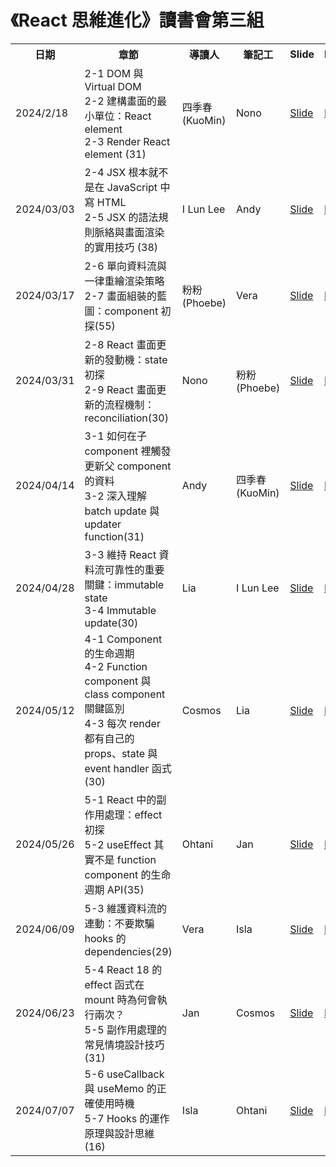 # 《React 思維進化》讀書會第三組

<table>
  <tr>
    <th>日期</th>
    <th>章節</th>
    <th>導讀人</th>
    <th>筆記工</th>
    <th>Slide</th>
    <th>Note</th>
  </tr>
  <tr>
    <td>2024/2/18</td>
    <td>
      2-1 DOM 與 Virtual DOM </br>
      2-2 建構畫面的最小單位：React element </br>
      2-3 Render React element (31)
    </td>
    <td>四季春(KuoMin)</td>
    <td>Nono</td>
    <td><a href="https://hackmd.io/6UYtDpvwQnaQ313l5P3SGw">Slide</a></td>
    <td><a href="https://github.com/Tech-Book-Community/Zet-React-Book/discussions/11">Note</a></td>
  </tr>
  <tr>
    <td>2024/03/03</td>
    <td>
      2-4 JSX 根本就不是在 JavaScript 中寫 HTML </br> 
      2-5 JSX 的語法規則脈絡與畫面渲染的實用技巧 (38)
    </td>
    <td>I Lun Lee</td>
    <td>Andy</td>
    <td><a href="https://hackmd.io/Z2gFsMK8R5W_LUbUrinTJQ">Slide</a></td>
    <td><a href="https://github.com/Tech-Book-Community/Zet-React-Book/discussions/14">Note</a></td>
  </tr>
  <tr>
    <td>2024/03/17</td>
    <td>
      2-6 單向資料流與一律重繪渲染策略 </br>
      2-7 畫面組裝的藍圖：component 初探(55)
    </td>
    <td>粉粉(Phoebe)</td>
    <td>Vera</td>
    <td><a href="https://hackmd.io/@pinkymini/S1tYH5bTa#/">Slide</a></td>
    <td><a href="https://github.com/Tech-Book-Community/Zet-React-Book/discussions/18">Note</a></td>
  </tr>
  <tr>
    <td>2024/03/31</td>
    <td>
      2-8 React 畫面更新的發動機：state 初探 </br>
      2-9 React 畫面更新的流程機制：reconciliation(30)
    </td>
    <td>Nono</td>
    <td>粉粉(Phoebe)</td>
    <td><a href="https://hackmd.io/yI1c08MiRhWSNr457tdAyw?view#/">Slide</a></td>
    <td><a href="https://github.com/Tech-Book-Community/Zet-React-Book/discussions/20">Note</a></td>
  </tr>
  <tr>
    <td>2024/04/14</td>
    <td>
      3-1 如何在子 component 裡觸發更新父 component 的資料 </br>
      3-2 深入理解 batch update 與 updater function(31)
    </td>
    <td>Andy</td>
    <td>四季春(KuoMin)</td>
    <td><a href="https://docs.google.com/presentation/d/1uWXf_cychV9AqN0z3fvcc33A9c_ht4s3/edit#slide=id.p1">Slide</a></td>
    <td><a href="https://github.com/Tech-Book-Community/Zet-React-Book/discussions/24">Note</a></td>
  </tr>
  <tr>
    <td>2024/04/28</td>
    <td>
      3-3 維持 React 資料流可靠性的重要關鍵：immutable state </br>
      3-4 Immutable update(30)
    </td>
    <td>Lia</td>
    <td>I Lun Lee</td>
    <td><a href="https://hackmd.io/HSykGqE-SH6pgGXIbcSUcQ?both">Slide</a></td>
    <td><a href="https://github.com/Tech-Book-Community/Zet-React-Book/discussions/28">Note</a></td>
  </tr>
  <tr>
    <td>2024/05/12</td>
    <td>
      4-1 Component 的生命週期 </br> 
      4-2 Function component 與 class component 關鍵區別 </br>
      4-3 每次 render 都有自己的 props、state 與 event handler 函式(30)
    </td>
    <td>Cosmos</td>
    <td>Lia</td>
    <td><a href="https://docs.google.com/presentation/d/1QvWlOkOfMu5XgBE2vmu0AhTDaOWh7MiY/edit#slide=id.p1">Slide</a></td>
    <td><a href="https://github.com/Tech-Book-Community/Zet-React-Book/discussions/35">Note</a></td>
  </tr>
  <tr>
    <td>2024/05/26</td>
    <td>
      5-1 React 中的副作用處理：effect 初探 </br>
      5-2 useEffect 其實不是 function component 的生命週期 API(35)
    </td>
    <td>Ohtani</td>
    <td>Jan</td>
    <td><a href="https://hackmd.io/@siouyu/HJ2R5qJNR">Slide</a></td>
    <td><a href="https://github.com/Tech-Book-Community/Zet-React-Book/discussions/34">Note</a></td>
  </tr>
  <tr>
    <td>2024/06/09</td>
    <td>
      5-3 維護資料流的連動：不要欺騙 hooks 的 dependencies(29)
    </td>
    <td>Vera</td>
    <td>Isla</td>
    <td><a href="https://hackmd.io/@8VJraqHuQlikeGpnJTvwMQ/Bk1U8q3NC">Slide</a></td>
    <td><a href="https://github.com/Tech-Book-Community/Zet-React-Book/discussions/36">Note</a></td>
  </tr>
  <tr>
    <td>2024/06/23</td>
    <td>
      5-4 React 18 的 effect 函式在 mount 時為何會執行兩次？ </br>
      5-5 副作用處理的常見情境設計技巧(31)
    </td>
    <td>Jan</td>
    <td>Cosmos</td>
    <td><a href="https://hackmd.io/@jingcc/Sy5d8n4LC#/">Slide</a></td>
    <td><a href="https://github.com/Tech-Book-Community/Zet-React-Book/discussions/40">Note</a></td>
  </tr>
  <tr>
    <td>2024/07/07</td>
    <td>
    5-6 useCallback 與 useMemo 的正確使用時機 </br>
    5-7 Hooks 的運作原理與設計思維(16)
    </td>
    <td>Isla</td>
    <td>Ohtani</td>
    <td><a href="https://hackmd.io/@2xvCmtgMTB-Pd5BrM0V4ZQ/Sy60-vR8C#/">Slide</a></td>
    <td><a href="https://github.com/Tech-Book-Community/Zet-React-Book/discussions/43">Note</a></td>
  </tr>
</table>
